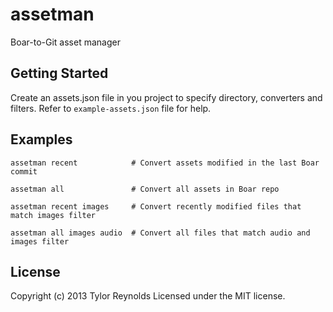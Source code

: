 # assetman

Boar-to-Git asset manager

## Getting Started
<!-- Install the module with: `npm install -g assetman` (Not actually in the npm repo yet). -->

Create an assets.json file in you project to specify directory, converters and
filters. Refer to `example-assets.json` file for help.

## Examples

```
assetman recent            # Convert assets modified in the last Boar commit

assetman all               # Convert all assets in Boar repo

assetman recent images     # Convert recently modified files that match images filter

assetman all images audio  # Convert all files that match audio and images filter
```

## License
Copyright (c) 2013 Tylor Reynolds
Licensed under the MIT license.
